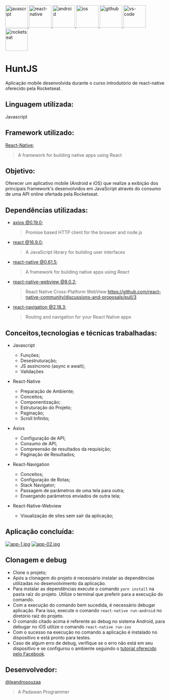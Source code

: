 
<div>
  <a href="#" target="_blank">
    <img src="https://i.postimg.cc/DWHWLtpW/javascript.png" width="70" height="70" alt="javascript"/>
  </a> 
  <a href="https://facebook.github.io/react-native/" target="_blank">
    <img src="https://i.postimg.cc/G8D4Qq6X/react-native.png" width="70" alt="react-native"/>
  </a>
  <a href="https://postimg.cc/vxLcRDY9" target="_blank">
    <img src="https://i.postimg.cc/vxLcRDY9/android.png" width="70" alt="android"/>
  </a> 
  <a href="https://postimg.cc/qz4NscwG" target="_blank">
    <img src="https://i.postimg.cc/qz4NscwG/ios.png" width="70" alt="ios"/>
  </a> 
  <a href="https://postimg.cc/fVbkFw6t" target="_blank">
    <img src="https://i.postimg.cc/fVbkFw6t/github.png" width="70" height="70" alt="github"/>
  </a> 
  <a href="https://postimg.cc/gwXjzgcG" target="_blank">
    <img src="https://i.postimg.cc/gwXjzgcG/vs-code.png" width="70" height="70" alt="vs-code"/>
  </a> 
  <a href="https://postimg.cc/qtPRz2gy" target="_blank">
    <img src="https://i.postimg.cc/qtPRz2gy/rocketseat.png" width="70" height="70" alt="rocketseat"/>
  </a> 
</div>

# HuntJS
Aplicação mobile desenvolvida durante o curso introdutório de react-native oferecido pela Rocketseat.

## Linguagem utilizada: 
   Javascript
   
## Framework utilizado:
  [React-Native](https://facebook.github.io/react-native/);
  >A framework for building native apps using React

## Objetivo:
  Oferecer um aplicativo mobile (Android e iOS) que realize a exibição dos principais framework's desenvolvidos em JavaScript através do consumo de uma API online ofertada pela Rocketseat.
  
## Dependências utilizadas:
  * [axios @0.19.0](https://github.com/axios/axios);
    >Promise based HTTP client for the browser and node.js
  * [react @16.9.0](https://reactjs.org);
    >A JavaScript library for building user interfaces
  * [react-native @0.61.5](https://facebook.github.io/react-native/);
    >A framework for building native apps using React
  * [react-native-webview @8.0.2](https://github.com/react-native-community/react-native-webview);
    >React Native Cross-Platform WebView https://github.com/react-native-community/discussions-and-proposals/pull/3
  * [react-navigation @2.18.3](https://reactnavigation.org);
    >Routing and navigation for your React Native apps
    
## Conceitos,tecnologias e técnicas trabalhadas:
  * Javascript
    - Funções;
    - Desestruturação;
    - JS assíncrono (async e await);
    - Validações
  
  * React-Native
    - Preparação de Ambiente;
    - Conceitos;
    - Componentização;
    - Estruturação do Projeto;
    - Paginação;
    - Scroll Infinito;
    
  * Axios
    - Configuração de API;
    - Consumo de API;
    - Compreensão de resultados da requisição;
    - Paginação de Resultados;
    
  * React-Navigation
    - Conceitos;
    - Configuração de Rotas;
    - Stack Navigator;
    - Passagem de parâmetros de uma tela para outra;
    - Enxergando parâmetros enviados de outra tela;
    
  * React-Native-Webview
    - Visualização de sites sem sair da aplicação;
    
## Aplicação concluída:

[![app-1.jpg](https://i.postimg.cc/wjz5cZWg/app-1.jpg)](https://postimg.cc/KR9gmqSH) [![app-02.jpg](https://i.postimg.cc/wjWtyGZW/app-02.jpg)](https://postimg.cc/rDry7Q8W)

## Clonagem e debug

 - Clone o projeto;
 - Após a clonagem do projeto é necessário instalar as dependências utilizadas no desenvolvimento da aplicação.
 - Para instalar as dependências execute o comando ```yarn install``` na pasta raíz do projeto. Utilize o terminal que preferir para a execução do comando.
 - Com a execução do comando bem sucedida, é necessário debugar aplicação. Para isso, execute o comando ```react-native run-android``` no diretório raíz do projeto.
 - O comando citado acima é referente ao debug no sistema Android, para debugar no iOS utilize o comando ```react-native run-ios```
 - Com o sucesso na execução no comando a aplicação é instalado no dispositivo e está pronto para testes.
 - Caso de algum erro de debug, verifique se o erro não está em seu dispositivo e se configurou o ambiente seguindo o [tutorial oferecido pelo Facebook](https://facebook.github.io/react-native/docs/getting-started).

## Desenvolvedor:
  [@leandrosouzaa](https://github.com/leandrosouzaa)
  >A Padawan Programmer
